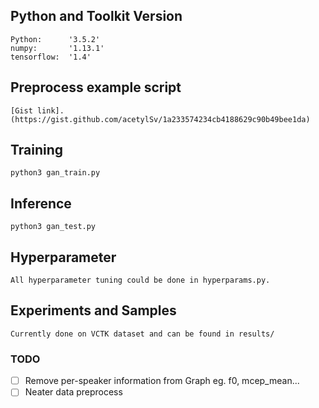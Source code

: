 ## Python and Toolkit Version
	Python:      '3.5.2'
	numpy:       '1.13.1'
	tensorflow:  '1.4'

## Preprocess example script
	[Gist link].(https://gist.github.com/acetylSv/1a233574234cb4188629c90b49bee1da)

## Training                                                            
	python3 gan_train.py

## Inference
	python3 gan_test.py

## Hyperparameter
	All hyperparameter tuning could be done in hyperparams.py.

## Experiments and Samples
	Currently done on VCTK dataset and can be found in results/

### TODO

- [ ] Remove per-speaker information from Graph eg. f0, mcep_mean...
- [ ] Neater data preprocess
